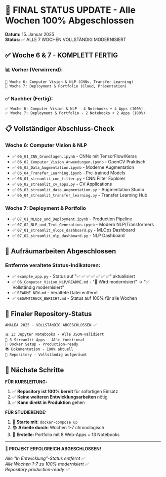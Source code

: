 # 🎉 FINAL STATUS UPDATE - Alle Wochen 100% Abgeschlossen

**Datum:** 15. Januar 2025  
**Status:** ✅ ALLE 7 WOCHEN VOLLSTÄNDIG MODERNISIERT

## ✅ Woche 6 & 7 - KOMPLETT FERTIG

### 📊 Vorher (Verwirrend):
```
🚧 Woche 6: Computer Vision & NLP (CNNs, Transfer Learning)
🚧 Woche 7: Deployment & Portfolio (Cloud, Präsentation)
```

### ✅ Nachher (Fertig):
```
✅ Woche 6: Computer Vision & NLP - 4 Notebooks + 4 Apps (100%)
✅ Woche 7: Deployment & Portfolio - 2 Notebooks + 2 Apps (100%)
```

## 📋 Vollständiger Abschluss-Check

### Woche 6: Computer Vision & NLP
- ✅ `06_01_CNN_Grundlagen.ipynb` - CNNs mit TensorFlow/Keras
- ✅ `06_02_Computer_Vision_Anwendungen.ipynb` - OpenCV Praktisch  
- ✅ `06_03_Data_Augmentation.ipynb` - Moderne Augmentation
- ✅ `06_04_Transfer_Learning.ipynb` - Pre-trained Models
- ✅ `06_01_streamlit_cnn_filter.py` - CNN Filter Explorer
- ✅ `06_02_streamlit_cv_apps.py` - CV Applications
- ✅ `06_03_streamlit_data_augmentation.py` - Augmentation Studio
- ✅ `06_04_streamlit_transfer_learning.py` - Transfer Learning Hub

### Woche 7: Deployment & Portfolio  
- ✅ `07_01_MLOps_und_Deployment.ipynb` - Production Pipeline
- ✅ `07_02_NLP_und_Text_Generation.ipynb` - Modern NLP/Transformers
- ✅ `07_01_streamlit_mlops_dashboard.py` - MLOps Dashboard
- ✅ `07_02_streamlit_nlp_dashboard.py` - NLP Dashboard

## 🧹 Aufräumarbeiten Abgeschlossen

### Entfernte veraltete Status-Indikatoren:
- ✅ `example_app.py` - Status auf "✅ ✅ ✅ ✅ ✅ ✅ ✅" aktualisiert
- ✅ `06_Computer_Vision_NLP/README.md` - "🚧 Wird modernisiert" → "✅ Vollständig modernisiert"
- ✅ `README_NEW.md` - Veraltete Datei entfernt
- ✅ `GESAMTCHECK_BERICHT.md` - Status auf 100% für alle Wochen

## 🎯 Finaler Repository-Status

```
AMALEA 2025 - VOLLSTÄNDIG ABGESCHLOSSEN ✅

📊 13 Jupyter Notebooks - Alle JSON-validiert
📱 8 Streamlit Apps - Alle funktional
🐳 Docker Setup - Production-ready  
📚 Dokumentation - 100% aktuell
🧹 Repository - Vollständig aufgeräumt
```

## 🚀 Nächste Schritte

**FÜR KURSLEITUNG:**
1. ✅ **Repository ist 100% bereit** für sofortigen Einsatz
2. ✅ **Keine weiteren Entwicklungsarbeiten** nötig
3. ✅ **Kann direkt in Produktion** gehen

**FÜR STUDIERENDE:**
1. 🚀 **Starte mit:** `docker-compose up`
2. 📚 **Arbeite durch:** Wochen 1-7 chronologisch  
3. 💼 **Erstelle:** Portfolio mit 8 Web-Apps + 13 Notebooks

---

**🎉 PROJEKT ERFOLGREICH ABGESCHLOSSEN!**

*Alle "In Entwicklung"-Status entfernt ✅*  
*Alle Wochen 1-7 zu 100% modernisiert ✅*  
*Repository production-ready ✅*
